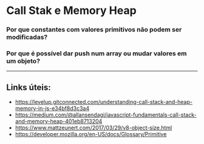 # Call Stak e Memory Heap

### Por que constantes com valores primitivos não podem ser modificadas?
### Por que é possível dar push num array ou mudar valores em um objeto?

------

## Links úteis:
- <a>https://levelup.gitconnected.com/understanding-call-stack-and-heap-memory-in-js-e34bf8d3c3a4</a>
- <a>https://medium.com/@allansendagi/javascript-fundamentals-call-stack-and-memory-heap-401eb8713204</a>
- <a>https://www.mattzeunert.com/2017/03/29/v8-object-size.html</a>
- <a>https://developer.mozilla.org/en-US/docs/Glossary/Primitive</a>
